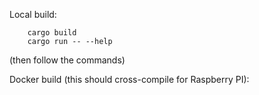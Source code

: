 Local build: 

```shell
    cargo build
    cargo run -- --help 
```
(then follow the commands)


Docker build (this should cross-compile for Raspberry PI):

```shell


```